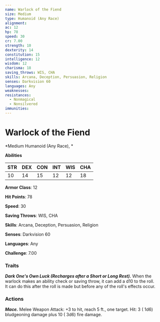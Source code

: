 ```yaml
---
name: Warlock of the Fiend
size: Medium
type: Humanoid (Any Race)
alignment: 
ac: 12
hp: 78
speed: 30
cr: 7.00
strength: 10
dexterity: 14
constitution: 15
intelligence: 12
wisdom: 12
charisma: 18
saving_throws: WIS, CHA
skills: Arcana, Deception, Persuasion, Religion
senses: Darkvision 60
languages: Any
weaknesses:
resistances:
  - Nonmagical
  - Nonsilvered
immunities:
---
```


# Warlock of the Fiend

*Medium Humanoid (Any Race), *

**Abilities**

| STR | DEX | CON | INT | WIS | CHA |
| --- | --- | --- | --- | --- | --- |
| 10 | 14 | 15 | 12 | 12 | 18 |

**Armor Class**: 12

**Hit Points**: 78

**Speed**: 30

**Saving Throws**: WIS, CHA

**Skills**: Arcana, Deception, Persuasion, Religion

**Senses**: Darkvision 60

**Languages**: Any

**Challenge**: 7.00


### Traits
***Dark One's Own Luck (Recharges after a Short or Long Rest).*** When the warlock makes an ability check or saving throw, it can add a d10 to the roll. It can do this after the roll is made but before any of the roll's effects occur.


### Actions
***Mace.*** Melee Weapon Attack:  +3 to hit, reach 5 ft., one target. Hit: 3 ( 1d6) bludgeoning damage plus 10 ( 3d6) fire damage.

